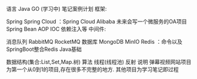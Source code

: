 语言
Java
GO (学习中)
笔记案例计划
框架:

Spring
Spring Cloud ：Spring Cloud Alibaba 未来会写一个微服务的OA项目
Spring Bean AOP IOC 依赖注入等
中间件:

消息队列
RabbitMQ
RocketMQ
数据库
MongoDB
MinIO
Redis ：命令以及SpringBoot整合Redis
Java基础

数据结构(集合:List,Set,Map.树)
算法
线程(线程池)
反射
说明
弹幕视频网站项目为第一个从0到1的项目,存在很多不完整的地方. 其他项目为学习笔记即过程
